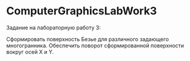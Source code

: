 ComputerGraphicsLabWork3
========================

Задание на лабораторную работу 3:

Сформировать поверхность Безье для различного задающего многогранника.
Обеспечить поворот сформированной поверхности вокруг осей X и Y.
